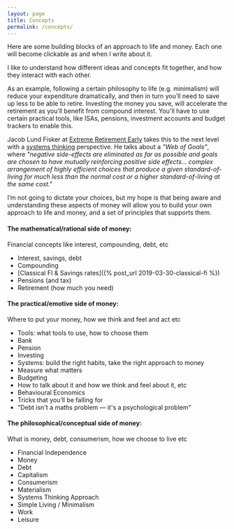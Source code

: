 ```yaml
---
layout: page
title: Concepts
permalink: /concepts/
---
```


Here are some building blocks of an approach to life and money. Each one will become clickable as and when I write about it.

I like to understand how different ideas and concepts fit together, and how they interact with each other.

As an example, following a certain philosophy to life (e.g. minimalism) will reduce your expenditure dramatically, and then in turn you’ll need to save up less to be able to retire. Investing the money you save, will accelerate the retirement as you’ll benefit from compound interest. You'll have to use certain practical tools, like ISAs, pensions, investment accounts and budget trackers to enable this.

Jacob Lund Fisker at [Extreme Retirement Early](https://wiki.earlyretirementextreme.com/) takes this to the next level with a [systems thinking](https://oxfamblogs.org/fp2p/how-to-think-in-systems-great-and-accessible-and-short-book/) perspective. He talks about a _"Web of Goals"_, where _"negative side-effects are eliminated as far as possible and goals are chosen to have mutually reinforcing positive side effects... complex arrangement of highly efficient choices that produce a given standard-of-living for much less than the normal cost or a higher standard-of-living at the same cost."_

I’m not going to dictate your choices, but my hope is that being aware and understanding these aspects of money will allow you to build your own approach to life and money, and a set of principles that supports them.

#### The mathematical/rational side of money:
Financial concepts like interest, compounding, debt, etc
- Interest, savings, debt
- Compounding
- [Classical FI & Savings rates]({% post_url 2019-03-30-classical-fi %})
- Pensions (and tax)
- Retirement (how much you need)


#### The practical/emotive side of money:
Where to put your money, how we think and feel and act etc
- Tools: what tools to use, how to choose them
- Bank
- Pension
- Investing
- Systems: build the right habits, take the right approach to money
- Measure what matters
- Budgeting
- How to talk about it and how we think and feel about it, etc
- Behavioural Economics
- Tricks that you’ll be falling for
- “Debt isn't a maths problem — it's a psychological problem”

#### The philosophical/conceptual side of money:
What is money, debt, consumerism, how we choose to live etc
- Financial Independence
- Money
- Debt
- Capitalism
- Consumerism
- Materialism
- Systems Thinking Approach
- Simple Living / Minimalism
- Work
- Leisure
